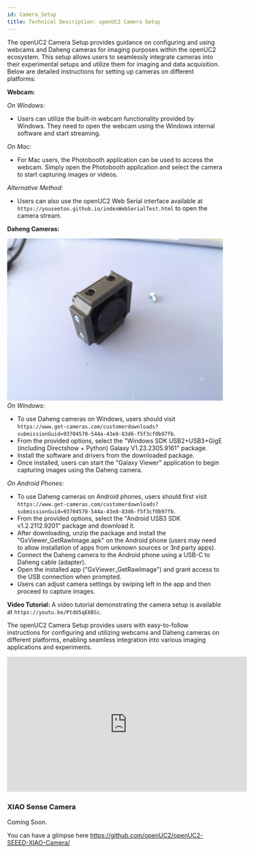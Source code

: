 ```yaml
---
id: Camera_Setup
title: Technical Description: openUC2 Camera Setup
---
```




The openUC2 Camera Setup provides guidance on configuring and using webcams and Daheng cameras for imaging purposes within the openUC2 ecosystem. This setup allows users to seamlessly integrate cameras into their experimental setups and utilize them for imaging and data acquisition. Below are detailed instructions for setting up cameras on different platforms:

**Webcam:**

*On Windows:*
- Users can utilize the built-in webcam functionality provided by Windows. They need to open the webcam using the Windows internal software and start streaming.

*On Mac:*
- For Mac users, the Photobooth application can be used to access the webcam. Simply open the Photobooth application and select the camera to start capturing images or videos.

*Alternative Method:*
- Users can also use the openUC2 Web Serial interface available at `https://youseetoo.github.io/indexWebSerialTest.html` to open the camera stream.

**Daheng Cameras:**

![](IMAGES/dahenguc2.jpeg)
*On Windows:*
- To use Daheng cameras on Windows, users should visit `https://www.get-cameras.com/customerdownloads?submissionGuid=93704570-544a-43e8-83d6-f5f3cf0b97fb`.
- From the provided options, select the "Windows SDK USB2+USB3+GigE (including Directshow + Python) Galaxy V1.23.2305.9161" package.
- Install the software and drivers from the downloaded package.
- Once installed, users can start the "Galaxy Viewer" application to begin capturing images using the Daheng camera.

*On Android Phones:*
- To use Daheng cameras on Android phones, users should first visit `https://www.get-cameras.com/customerdownloads?submissionGuid=93704570-544a-43e8-83d6-f5f3cf0b97fb`.
- From the provided options, select the "Android USB3 SDK v1.2.2112.9201" package and download it.
- After downloading, unzip the package and install the "GxViewer_GetRawImage.apk" on the Android phone (users may need to allow installation of apps from unknown sources or 3rd party apps).
- Connect the Daheng camera to the Android phone using a USB-C to Daheng cable (adapter).
- Open the installed app ("GxViewer_GetRawImage") and grant access to the USB connection when prompted.
- Users can adjust camera settings by swiping left in the app and then proceed to capture images.

**Video Tutorial:**
A video tutorial demonstrating the camera setup is available at `https://youtu.be/PtdU5qE6BSc`.

The openUC2 Camera Setup provides users with easy-to-follow instructions for configuring and utilizing webcams and Daheng cameras on different platforms, enabling seamless integration into various imaging applications and experiments.


<iframe width="560" height="315" src="https://www.youtube.com/embed/PtdU5qE6BSc" title="YouTube video player" frameborder="0" allow="accelerometer; autoplay; clipboard-write; encrypted-media; gyroscope; picture-in-picture; web-share" allowfullscreen></iframe>


### XIAO Sense Camera

Coming Soon.

You can have a glimpse here https://github.com/openUC2/openUC2-SEEED-XIAO-Camera/
